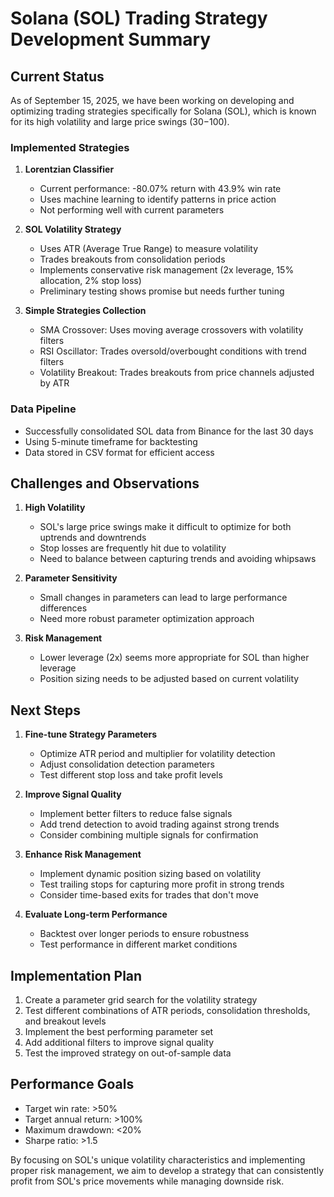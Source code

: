 # Solana (SOL) Trading Strategy Development Summary

## Current Status

As of September 15, 2025, we have been working on developing and optimizing trading strategies specifically for Solana (SOL), which is known for its high volatility and large price swings ($30-$100).

### Implemented Strategies

1. **Lorentzian Classifier**
   - Current performance: -80.07% return with 43.9% win rate
   - Uses machine learning to identify patterns in price action
   - Not performing well with current parameters

2. **SOL Volatility Strategy**
   - Uses ATR (Average True Range) to measure volatility
   - Trades breakouts from consolidation periods
   - Implements conservative risk management (2x leverage, 15% allocation, 2% stop loss)
   - Preliminary testing shows promise but needs further tuning

3. **Simple Strategies Collection**
   - SMA Crossover: Uses moving average crossovers with volatility filters
   - RSI Oscillator: Trades oversold/overbought conditions with trend filters
   - Volatility Breakout: Trades breakouts from price channels adjusted by ATR

### Data Pipeline

- Successfully consolidated SOL data from Binance for the last 30 days
- Using 5-minute timeframe for backtesting
- Data stored in CSV format for efficient access

## Challenges and Observations

1. **High Volatility**
   - SOL's large price swings make it difficult to optimize for both uptrends and downtrends
   - Stop losses are frequently hit due to volatility
   - Need to balance between capturing trends and avoiding whipsaws

2. **Parameter Sensitivity**
   - Small changes in parameters can lead to large performance differences
   - Need more robust parameter optimization approach

3. **Risk Management**
   - Lower leverage (2x) seems more appropriate for SOL than higher leverage
   - Position sizing needs to be adjusted based on current volatility

## Next Steps

1. **Fine-tune Strategy Parameters**
   - Optimize ATR period and multiplier for volatility detection
   - Adjust consolidation detection parameters
   - Test different stop loss and take profit levels

2. **Improve Signal Quality**
   - Implement better filters to reduce false signals
   - Add trend detection to avoid trading against strong trends
   - Consider combining multiple signals for confirmation

3. **Enhance Risk Management**
   - Implement dynamic position sizing based on volatility
   - Test trailing stops for capturing more profit in strong trends
   - Consider time-based exits for trades that don't move

4. **Evaluate Long-term Performance**
   - Backtest over longer periods to ensure robustness
   - Test performance in different market conditions

## Implementation Plan

1. Create a parameter grid search for the volatility strategy
2. Test different combinations of ATR periods, consolidation thresholds, and breakout levels
3. Implement the best performing parameter set
4. Add additional filters to improve signal quality
5. Test the improved strategy on out-of-sample data

## Performance Goals

- Target win rate: >50%
- Target annual return: >100%
- Maximum drawdown: <20%
- Sharpe ratio: >1.5

By focusing on SOL's unique volatility characteristics and implementing proper risk management, we aim to develop a strategy that can consistently profit from SOL's price movements while managing downside risk.
